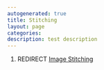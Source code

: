 ```yaml
---
autogenerated: true
title: Stitching
layout: page
categories: 
description: test description
---
```


1.  REDIRECT [Image Stitching](Image_Stitching)
